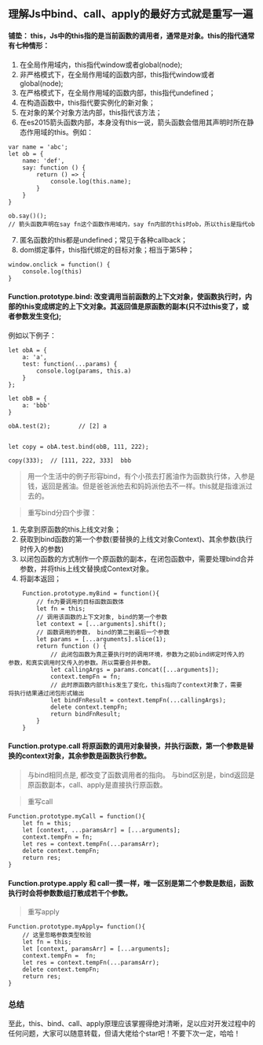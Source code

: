 ## 理解Js中bind、call、apply的最好方式就是重写一遍
#### 铺垫： this，Js中的this指的是当前函数的调用者，通常是对象。this的指代通常有七种情形：
1. 在全局作用域内，this指代window或者global(node);
2. 非严格模式下，在全局作用域的函数内部，this指代window或者global(node);
3. 在严格模式下，在全局作用域的函数内部，this指代undefined；
4. 在构造函数中，this指代要实例化的新对象；
5. 在对象的某个对象方法内部，this指代该方法；
6. 在es2015箭头函数内部，本身没有this一说，箭头函数会借用其声明时所在静态作用域的this。例如：
```
var name = 'abc';
let ob = {
    name: 'def',
    say: function () {
        return () => {
            console.log(this.name);
        }
    }
}

ob.say()();     
// 箭头函数声明在say fn这个函数作用域内，say fn内部的this时ob，所以this是指代ob
```
7. 匿名函数的this都是undefined；常见于各种callback；
8. dom绑定事件，this指代绑定的目标对象；相当于第5种；
```
window.onclick = function() {
    console.log(this)
}
```

#### Function.prototype.bind: 改变调用当前函数的上下文对象，使函数执行时，内部的this变成绑定的上下文对象。其返回值是原函数的副本(只不过this变了，或者参数发生变化);
例如以下例子：
```
let obA = {
    a: 'a',
    test: function(...params) {
        console.log(params, this.a)
    }
};

let obB = {
    a: 'bbb'
}

obA.test(2);        // [2] a


let copy = obA.test.bind(obB, 111, 222);

copy(333);  // [111, 222, 333]  bbb
```
> 用一个生活中的例子形容bind，有个小孩去打酱油作为函数执行体，入参是钱，返回是酱油。但是爸爸派他去和妈妈派他去不一样。this就是指谁派过去的。

> 重写bind分四个步骤：
1. 先拿到原函数的this上线文对象；
2. 获取到bind函数的第一个参数(要替换的上线文对象Context)、其余参数(执行时传入的参数)
3. 以闭包函数的方式制作一个原函数的副本，在闭包函数中，需要处理bind合并参数，并将this上线文替换成Context对象。
4. 将副本返回；
```
    Function.prototype.myBind = function(){
        // fn为要调用的目标函数函数体
        let fn = this;
        // 调用该函数的上下文对象, bind的第一个参数
        let context = [...arguments].shift();
        // 函数调用的参数， bind的第二到最后一个参数
        let params = [...arguments].slice(1);
        return function () {
            // 此闭包函数为真正要执行时的调用环境，参数为之前bind绑定时传入的              参数，和真实调用时又传入的参数。所以需要合并参数。
            let callingArgs = params.concat([...arguments]);
            context.tempFn = fn;
            // 此时原函数内部this发生了变化，this指向了context对象了，需要            将执行结果通过闭包形式输出
            let bindFnResult = context.tempFn(...callingArgs);
            delete context.tempFn;
            return bindFnResult;
        }
    }
```


#### Function.protype.call 将原函数的调用对象替换，并执行函数，第一个参数是替换的context对象，其余参数是函数执行参数。
> 与bind相同点是, 都改变了函数调用者的指向。
> 与bind区别是，bind返回是原函数副本，call、apply是直接执行原函数。

> 重写call
```
Function.prototype.myCall = function(){
    let fn = this;
    let [context, ...paramsArr] = [...arguments];
    context.tempFn = fn;
    let res = context.tempFn(...paramsArr);
    delete context.tempFn;
    return res;
}
```


#### Function.protype.apply 和 call一摸一样，唯一区别是第二个参数是数组，函数执行时会将参数数组打散成若干个参数。
> 重写apply
```
Function.prototype.myApply= function(){
    // 这里忽略参数类型校验
    let fn = this;
    let [context, paramsArr] = [...arguments];
    context.tempFn =  fn;
    let res = context.tempFn(...paramsArr);
    delete context.tempFn;
    return res;
}
```


### 总结
至此，this、bind、call、apply原理应该掌握得绝对清晰，足以应对开发过程中的任何问题，大家可以随意转载，但请大佬给个star吧！不要下次一定，哈哈！